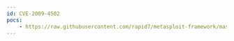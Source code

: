```yaml
---
id: CVE-2009-4502
pocs:
    - https://raw.githubusercontent.com/rapid7/metasploit-framework/master/modules/exploits/unix/misc/zabbix_agent_exec.rb
---
```

